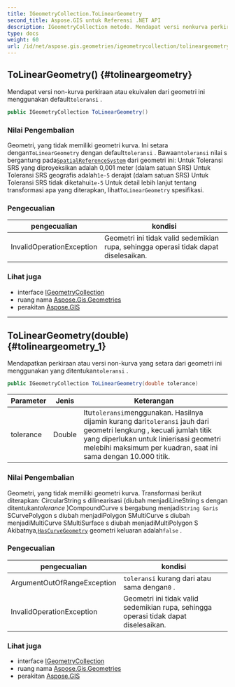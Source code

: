 ```yaml
---
title: IGeometryCollection.ToLinearGeometry
second_title: Aspose.GIS untuk Referensi .NET API
description: IGeometryCollection metode. Mendapat versi nonkurva perkiraan atau ekuivalen dari geometri ini menggunakan defaulttoleransi .
type: docs
weight: 60
url: /id/net/aspose.gis.geometries/igeometrycollection/tolineargeometry/
---
```

## ToLinearGeometry() {#tolineargeometry}

Mendapat versi non-kurva perkiraan atau ekuivalen dari geometri ini menggunakan default`toleransi` .

```csharp
public IGeometryCollection ToLinearGeometry()
```

### Nilai Pengembalian

Geometri, yang tidak memiliki geometri kurva. Ini setara dengan`ToLinearGeometry` dengan default`toleransi` . Bawaan`toleransi` nilai s bergantung pada[`SpatialReferenceSystem`](../../../aspose.gis.spatialreferencing/spatialreferencesystem/) dari geometri ini:  Untuk Toleransi SRS yang diproyeksikan adalah 0,001 meter (dalam satuan SRS) Untuk Toleransi SRS geografis adalah`1e-5` derajat (dalam satuan SRS) Untuk Toleransi SRS tidak diketahui`1e-5` Untuk detail lebih lanjut tentang transformasi apa yang diterapkan, lihat`ToLinearGeometry` spesifikasi.

### Pengecualian

| pengecualian | kondisi |
| --- | --- |
| InvalidOperationException | Geometri ini tidak valid sedemikian rupa, sehingga operasi tidak dapat diselesaikan. |

### Lihat juga

* interface [IGeometryCollection](../)
* ruang nama [Aspose.Gis.Geometries](../../igeometrycollection/)
* perakitan [Aspose.GIS](../../../)

---

## ToLinearGeometry(double) {#tolineargeometry_1}

Mendapatkan perkiraan atau versi non-kurva yang setara dari geometri ini menggunakan yang ditentukan`toleransi` .

```csharp
public IGeometryCollection ToLinearGeometry(double tolerance)
```

| Parameter | Jenis | Keterangan |
| --- | --- | --- |
| tolerance | Double | Itu`toleransi`menggunakan. Hasilnya dijamin kurang dari`toleransi` jauh dari geometri lengkung , kecuali jumlah titik yang diperlukan untuk linierisasi geometri melebihi maksimum per kuadran, saat ini sama dengan 10.000 titik. |

### Nilai Pengembalian

Geometri, yang tidak memiliki geometri kurva. Transformasi berikut diterapkan: CircularString s dilinearisasi (diubah menjadiLineString s dengan ditentukan*tolerance* )CompoundCurve s bergabung menjadi`String Garis` SCurvePolygon s diubah menjadiPolygon SMultiCurve s diubah menjadiMultiCurve SMultiSurface s diubah menjadiMultiPolygon S Akibatnya,[`HasCurveGeometry`](../../igeometry/hascurvegeometry/) geometri keluaran adalah`false` .

### Pengecualian

| pengecualian | kondisi |
| --- | --- |
| ArgumentOutOfRangeException | `toleransi` kurang dari atau sama dengan`0` . |
| InvalidOperationException | Geometri ini tidak valid sedemikian rupa, sehingga operasi tidak dapat diselesaikan. |

### Lihat juga

* interface [IGeometryCollection](../)
* ruang nama [Aspose.Gis.Geometries](../../igeometrycollection/)
* perakitan [Aspose.GIS](../../../)


